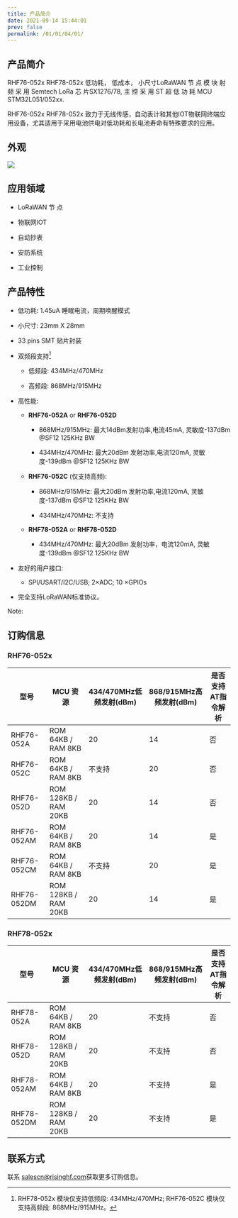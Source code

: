 ```yaml
---
title: 产品简介
date: 2021-09-14 15:44:01
prev: false
permalink: /01/01/04/01/
---
```

## 产品简介

RHF76-052x RHF78-052x 低功耗， 低成本， 小尺寸LoRaWAN 节 点 模 块 射 频 采 用 Semtech LoRa 芯 片SX1276/78, 主 控 采 用 ST 超 低 功 耗 MCU STM32L051/052xx.

RHF76-052x RHF78-052x 致力于无线传感，自动表计和其他IOT物联网终端应用设备，尤其适用于采用电池供电对低功耗和长电池寿命有特殊要求的应用。

## 外观

![](https://wiki.risinghf.com/upload/img/cabda6c61119f98556703665b44b2b67.png)

## 应用领域

- LoRaWAN 节 点

- 物联网IOT

- 自动抄表

- 安防系统

- 工业控制

## 产品特性

- 低功耗: 1.45uA 睡眠电流，周期唤醒模式

- 小尺寸: 23mm X 28mm

- 33 pins SMT 贴片封装

- 双频段支持[^1]

  - 低频段: 434MHz/470MHz

  - 高频段: 868MHz/915MHz

- 高性能:

  - **RHF76-052A** or **RHF76-052D**

    - 868MHz/915MHz: 最大14dBm发射功率,电流45mA, 灵敏度-137dBm @SF12 125KHz BW

    - 434MHz/470MHz: 最大20dBm 发射功率,电流120mA, 灵敏度-139dBm @SF12 125KHz BW

  - **RHF76-052C** (仅支持高频):

    - 868MHz/915MHz: 最大20dBm 发射功率,电流120mA, 灵敏度-137dBm @SF12 125KHz BW

    - 434MHz/470MHz: 不支持
    
  - **RHF78-052A** or **RHF78-052D**
  
    - 434MHz/470MHz: 最大20dBm 发射功率，电流120mA, 灵敏度-139dBm @SF12 125KHz BW

- 友好的用户接口:

  - SPI/USART/I2C/USB; 2×ADC; 10 ×GPIOs

- 完全支持LoRaWAN标准协议。

Note:

[^1]: RHF78-052x 模块仅支持低频段: 434MHz/470MHz; RHF76-052C 模块仅支持高频段: 868MHz/915MHz。

## 订购信息

### RHF76-052x

| 型号                  | MCU 资 源  | 434/470MHz低频发射(dBm) | 868/915MHz高频发射(dBm) | 是否支持AT指令解析 |
| --------------------- | -------------------- | -------------------------------------------- | -------------------------------------------- | ---------------------------- |
| RHF76-052A  | ROM 64KB / RAM 8KB   | 20                                           | 14                                           | 否                           |
| RHF76-052C  | ROM 64KB / RAM 8KB   | 不支持                                       | 20                                           | 否                           |
| RHF76-052D  | ROM 128KB / RAM 20KB | 20                                           | 14                                           | 否                           |
| RHF76-052AM | ROM 64KB / RAM 8KB   | 20                                           | 14                                           | 是                           |
| RHF76-052CM | ROM 64KB / RAM 8KB   | 不支持                                       | 20                                           | 是                           |
| RHF76-052DM | ROM 128KB / RAM 20KB | 20                                           | 14                                           | 是                           |


### RHF78-052x

| 型号                  | MCU 资 源  | 434/470MHz低频发射(dBm) | 868/915MHz高频发射(dBm)| 是否支持AT指令解析 |
| --------------------- | -------------------- | -------------------------------------------- | -------------------------------------------- | ---------------------------- |
| RHF78-052A  | ROM 64KB / RAM 8KB   | 20                                           | 不支持                                       | 否                           |
| RHF78-052D  | ROM 128KB / RAM 20KB | 20                                           | 不支持                                       | 否                           |
| RHF78-052AM | ROM 64KB / RAM 8KB   | 20                                           | 不支持                                       | 是                           |
| RHF78-052DM | ROM 128KB / RAM 20KB | 20                                           | 不支持                                       | 是                           |


## 联系方式

联系 [salescn@risinghf.com](mailto:salescn@risinghf.com)获取更多订购信息。

